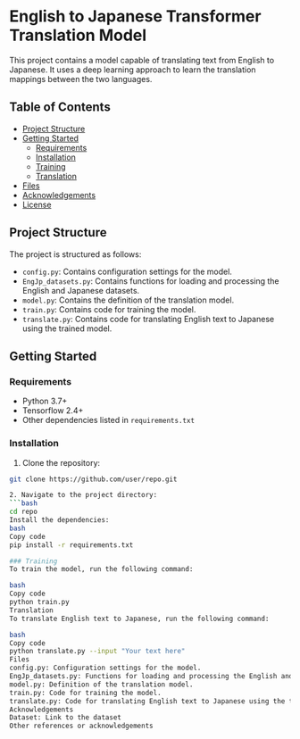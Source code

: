 # English to Japanese Transformer Translation Model

This project contains a model capable of translating text from English to Japanese. It uses a deep learning approach to learn the translation mappings between the two languages.

## Table of Contents

- [Project Structure](#project-structure)
- [Getting Started](#getting-started)
  - [Requirements](#requirements)
  - [Installation](#installation)
  - [Training](#training)
  - [Translation](#translation)
- [Files](#files)
- [Acknowledgements](#acknowledgements)
- [License](#license)

## Project Structure

The project is structured as follows:

- `config.py`: Contains configuration settings for the model.
- `EngJp_datasets.py`: Contains functions for loading and processing the English and Japanese datasets.
- `model.py`: Contains the definition of the translation model.
- `train.py`: Contains code for training the model.
- `translate.py`: Contains code for translating English text to Japanese using the trained model.

## Getting Started

### Requirements

- Python 3.7+
- Tensorflow 2.4+
- Other dependencies listed in `requirements.txt`

### Installation

1. Clone the repository:
```bash
git clone https://github.com/user/repo.git

2. Navigate to the project directory:
```bash
cd repo
Install the dependencies:
bash
Copy code
pip install -r requirements.txt

### Training
To train the model, run the following command:

bash
Copy code
python train.py
Translation
To translate English text to Japanese, run the following command:

bash
Copy code
python translate.py --input "Your text here"
Files
config.py: Configuration settings for the model.
EngJp_datasets.py: Functions for loading and processing the English and Japanese datasets.
model.py: Definition of the translation model.
train.py: Code for training the model.
translate.py: Code for translating English text to Japanese using the trained model.
Acknowledgements
Dataset: Link to the dataset
Other references or acknowledgements

